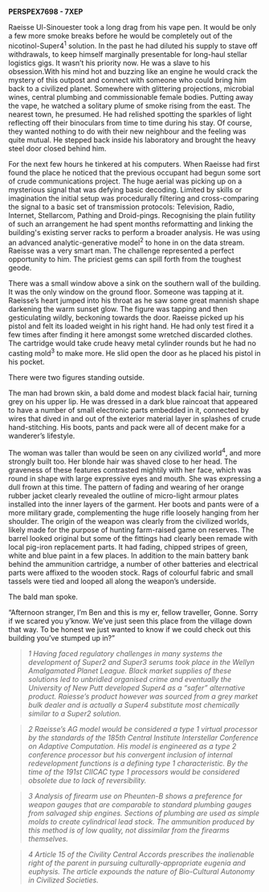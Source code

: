 **PERSPEX7698 - 7XEP**

Raeisse Ul-Sinouester took a long drag from his vape pen. It would be
only a few more smoke breaks before he would be completely out of the
nicotinol-Super4<sup>1</sup> solution. In the past he had diluted his
supply to stave off withdrawals, to keep himself marginally presentable
for long-haul stellar logistics gigs. It wasn’t his priority now. He was
a slave to his obsession.With his mind hot and buzzing like an engine he
would crack the mystery of this outpost and connect with someone who
could bring him back to a civilized planet. Somewhere with glittering
projections, microbial wines, central plumbing and commissionable female
bodies. Putting away the vape, he watched a solitary plume of smoke
rising from the east. The nearest town, he presumed. He had relished
spotting the sparkles of light reflecting off their binoculars from time
to time during his stay. Of course, they wanted nothing to do with their
new neighbour and the feeling was quite mutual. He stepped back inside
his laboratory and brought the heavy steel door closed behind him.

For the next few hours he tinkered at his computers. When Raeisse had
first found the place he noticed that the previous occupant had begun
some sort of crude communications project. The huge aerial was picking
up on a mysterious signal that was defying basic decoding. Limited by
skills or imagination the initial setup was procedurally filtering and
cross-comparing the signal to a basic set of transmission protocols:
Television, Radio, Internet, Stellarcom, Pathing and Droid-pings.
Recognising the plain futility of such an arrangement he had spent
months reformatting and linking the building's existing server racks to
perform a broader analysis. He was using an advanced analytic-generative
model<sup>2</sup> to hone in on the data stream. Raeisse was a very
smart man. The challenge represented a perfect opportunity to him. The
priciest gems can spill forth from the toughest geode.

There was a small window above a sink on the southern wall of the
building. It was the only window on the ground floor. Someone was
tapping at it. Raeisse’s heart jumped into his throat as he saw some
great mannish shape darkening the warm sunset glow. The figure was
tapping and then gesticulating wildly, beckoning towards the door.
Raeisse picked up his pistol and felt its loaded weight in his right
hand. He had only test fired it a few times after finding it here
amongst some wretched discarded clothes. The cartridge would take crude
heavy metal cylinder rounds but he had no casting mold<sup>3</sup> to
make more. He slid open the door as he placed his pistol in his pocket.

There were two figures standing outside. 

The man had brown skin, a bald dome and modest black facial hair,
turning grey on his upper lip. He was dressed in a dark blue raincoat
that appeared to have a number of small electronic parts embedded in it,
connected by wires that dived in and out of the exterior material layer
in splashes of crude hand-stitching. His boots, pants and pack were all
of decent make for a wanderer’s lifestyle.

The woman was taller than would be seen on any civilized
world<sup>4</sup>, and more strongly built too. Her blonde hair was
shaved close to her head. The graveness of these features contrasted
mightily with her face, which was round in shape with large expressive
eyes and mouth. She was expressing a dull frown at this time. The
pattern of fading and wearing of her orange rubber jacket clearly
revealed the outline of micro-light armour plates installed into the
inner layers of the garment. Her boots and pants were of a more military
grade, complementing the huge rifle loosely hanging from her shoulder.
The origin of the weapon was clearly from the civilized worlds, likely
made for the purpose of hunting farm-raised game on reserves. The barrel
looked original but some of the fittings had clearly been remade with
local pig-iron replacement parts. It had fading, chipped stripes of
green, white and blue paint in a few places. In addition to the main
battery bank behind the ammunition cartridge, a number of other
batteries and electrical parts were affixed to the wooden stock. Rags of
colourful fabric and small tassels were tied and looped all along the
weapon’s underside.

The bald man spoke.

“Afternoon stranger, I’m Ben and this is my er, fellow traveller, Gonne.
Sorry if we scared you y’know. We’ve just seen this place from the
village down that way. To be honest we just wanted to know if we could
check out this building you’ve stumped up in?”

>*1 Having faced regulatory challenges in many systems the development of
Super2 and Super3 serums took place in the Wellyn Amalgamated Planet
League. Black market supplies of these solutions led to unbridled
organised crime and eventually the University of New Putt developed
Super4 as a “safer” alternative product. Raiesse’s product however was
sourced from a grey market bulk dealer and is actually a Super4
substitute most chemically similar to a Super2 solution.*

>*2 Raeisse’s AG model would be considered a type 1 virtual processor by
the standards of the 185th Central Institute Interstellar Conference on
Adaptive Computation. His model is engineered as a type 2 conference
processor but his convergent inclusion of internal redevelopment
functions is a defining type 1 characteristic. By the time of the 191st
CIICAC type 1 processors would be considered obsolete due to lack of
reversibility.*

>*3 Analysis of firearm use on Pheunten-B shows a preference for weapon
gauges that are comparable to standard plumbing gauges from salvaged
ship engines. Sections of plumbing are used as simple molds to create
cylindrical lead stock. The ammunition produced by this method is of low
quality, not dissimilar from the firearms themselves.*

>*4 Article 15 of the Civility Central Accords prescribes the inalienable
right of the parent in pursuing culturally-appropriate eugenia and
euphysis. The article expounds the nature of Bio-Cultural Autonomy in
Civilized Societies.*